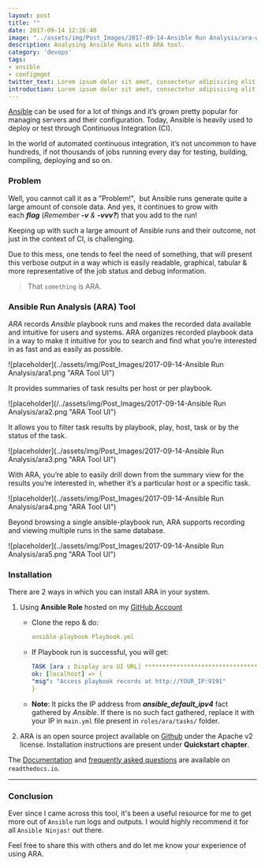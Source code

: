 ```yaml
---
layout: post
title: ""
date: 2017-09-14 12:26:40
image: "../assets/img/Post_Images/2017-09-14-Ansible Run Analysis/ara-with-icon.png"
description: Analysing Ansible Runs with ARA tool.
category: 'devops'
tags:
- ansible
- configmgmt
twitter_text: Lorem ipsum dolor sit amet, consectetur adipisicing elit.
introduction: Lorem ipsum dolor sit amet, consectetur adipisicing elit, sed do eiusmod tempor incididunt ut labore et dolore magna aliqua.
---
```

<a href="https://www.ansible.com/">Ansible</a> can be used for a lot of things and it’s grown pretty popular for managing servers and their configuration. Today, Ansible is heavily used to deploy or test through Continuous Integration (CI).

In the world of automated continuous integration, it’s not uncommon to have hundreds, if not thousands of jobs running every day for testing, building, compiling, deploying and so on.

### Problem

Well, you cannot call it as a "Problem!",  but Ansible runs generate quite a large amount of console data. And yes, it continues to grow with each ***flag*** (*Remember **-v** & **-vvv?***) that you add to the run! 

Keeping up with such a large amount of Ansible runs and their outcome, not just in the context of CI, is challenging.

Due to this mess, one tends to feel the need of something, that will present this verbose output in a way which is easily readable, graphical, tabular & more representative of the job status and debug information.

> That `something` is ARA.

### Ansible Run Analysis (ARA) Tool

*ARA* records *Ansible* playbook runs and makes the recorded data available and intuitive for users and systems. ARA organizes recorded playbook data in a way to make it intuitive for you to search and find what you’re interested in as fast and as easily as possible.

![placeholder](../assets/img/Post_Images/2017-09-14-Ansible Run Analysis/ara1.png "ARA Tool UI")

It provides summaries of task results per host or per playbook.

![placeholder](/../assets/img/Post_Images/2017-09-14-Ansible Run Analysis/ara2.png "ARA Tool UI")

It allows you to filter task results by playbook, play, host, task or by the status of the task.

![placeholder](../assets/img/Post_Images/2017-09-14-Ansible Run Analysis/ara3.png "ARA Tool UI")

With ARA, you’re able to easily drill down from the summary view for the results you’re interested in, whether it’s a particular host or a specific task.

![placeholder](../assets/img/Post_Images/2017-09-14-Ansible Run Analysis/ara4.png "ARA Tool UI")

Beyond browsing a single ansible-playbook run, ARA supports recording and viewing multiple runs in the same database.

![placeholder](../assets/img/Post_Images/2017-09-14-Ansible Run Analysis/ara5.png "ARA Tool UI")

### Installation

There are 2 ways in which you can install ARA in your system.

1. Using **Ansible Role** hosted on my <a href="https://github.com/AjinkyaBapat/Ansible-Run-Analyser">GitHub Account </a>

    * Clone the repo & do:
      ```yaml
      ansible-playbook Playbook.yml
      ```
    * If Playbook run is successful, you will get:
      ```yaml
      TASK [ara : Display ara UI URL] *******************************************************
      ok: [localhost] => {
      "msg": "Access playbook records at http://YOUR_IP:9191"
      }
      ```
    * **Note**: It picks the IP address from ***ansible_default_ipv4*** fact gathered by *Ansible*. If there is no such fact gathered, replace it with your IP in `main.yml` file present in `roles/ara/tasks/` folder.

2. ARA is an open source project available on <a href="https://github.com/dmsimard/ara">Github</a> under the Apache v2 license. Installation instructions are present under **Quickstart chapter**.

The <a href="http://ara.readthedocs.io/en/latest/">Documentation</a> and <a href="http://ara.readthedocs.io/en/latest/faq.html">frequently asked questions</a> are available on `readthedocs.io`.

-----
### Conclusion

Ever since I came across this tool, it's been a useful resource for me to get more out of `Ansible` run logs and outputs. I would highly recommend it for all `Ansible Ninjas!` out there.

Feel free to share this with others and do let me know your experience of using ARA.
